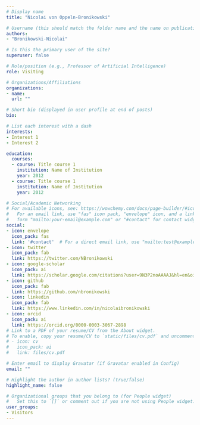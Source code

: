 ```yaml
---
# Display name
title: "Nicolai von Oppeln-Bronikowski"

# Username (this should match the folder name and the name on publications)
authors:
- "Bronikowski-Nicolai"

# Is this the primary user of the site?
superuser: false

# Role/position (e.g., Professor of Artificial Intelligence)
role: Visiting

# Organizations/Affiliations
organizations:
- name: 
  url: ""

# Short bio (displayed in user profile at end of posts)
bio: 

# List each interest with a dash
interests:
- Interest 1
- Interest 2

education:
  courses:
  - course: Title course 1
    institution: Name of Institution
    year: 2012
  - course: Title course 1
    institution: Name of Institution
    year: 2012

# Social/Academic Networking
# For available icons, see: https://wowchemy.com/docs/page-builder/#icons
#   For an email link, use "fas" icon pack, "envelope" icon, and a link in the
#   form "mailto:your-email@example.com" or "#contact" for contact widget.
social:
- icon: envelope
  icon_pack: fas
  link: '#contact'  # For a direct email link, use "mailto:test@example.org".
- icon: twitter
  icon_pack: fab
  link: https://twitter.com/NBronikowski
- icon: google-scholar
  icon_pack: ai
  link: https://scholar.google.com/citations?user=9N3P2noAAAAJ&hl=en&oi=sra
- icon: github
  icon_pack: fab
  link: https://github.com/nbronikowski
- icon: linkedin
  icon_pack: fab
  link: https://www.linkedin.com/in/nicolaibronikowski
- icon: orcid
  icon_pack: ai
  link: https://orcid.org/0000-0003-3067-2898
# Link to a PDF of your resume/CV from the About widget.
# To enable, copy your resume/CV to `static/files/cv.pdf` and uncomment the lines below.
# - icon: cv
#   icon_pack: ai
#   link: files/cv.pdf

# Enter email to display Gravatar (if Gravatar enabled in Config)
email: ""

# Highlight the author in author lists? (true/false)
highlight_name: false

# Organizational groups that you belong to (for People widget)
#   Set this to `[]` or comment out if you are not using People widget.
user_groups:
- Visitors
---
```


